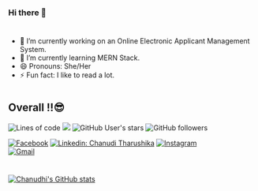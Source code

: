 ### Hi there 👋

#

- 🔭 I’m currently working on an Online Electronic Applicant Management System.<br>
- 🌱 I’m currently learning MERN Stack.<br>
- 😄 Pronouns: She/Her
- ⚡ Fun fact: I like to read a lot.

#

## Overall !!:sunglasses:

![Lines of code](https://img.shields.io/badge/From%20Hello%20World%20I%27ve%20Written%20Over-1%20million%20lines%20of%20code-blue)
![](https://komarev.com/ghpvc/?username=IT20029586&color=orange&style=flat-plastic)
![GitHub User's stars](https://img.shields.io/github/stars/IT20029586?affiliations=OWNER%2CCOLLABORATOR%2CORGANIZATION_MEMBER&style=social)
![GitHub followers](https://img.shields.io/github/followers/IT20029586?label=Follow&style=social)
<br>

[![Facebook](https://img.shields.io/badge/Facebook-%231877F2.svg?style=for-the-badge&logo=Facebook&logoColor=white)](https://www.facebook.com/chanudi.tharushika.9)
[![Linkedin: Chanudi Tharushika](https://img.shields.io/badge/LinkedIn-0077B5?style=for-the-badge&logo=linkedin&logoColor=white)](https://www.linkedin.com/in/chanudi-tharushika-07598b214/)
[![Instagram](https://img.shields.io/badge/Instagram-%23E4405F.svg?style=for-the-badge&logo=Instagram&logoColor=white)](https://www.instagram.com/__chanuu99__/)
<br>
[![Gmail](https://img.shields.io/badge/wdctharushika@gmail.com-D14836?style=for-the-badge&logo=gmail&logoColor=white)](mailto:wdctharushika@gmail.com)
<br>

#

[![Chanudhi's GitHub stats](https://github-readme-stats.vercel.app/api?username=IT20029586&theme=algolia)](https://github.com/anuraghazra/github-readme-stats)
